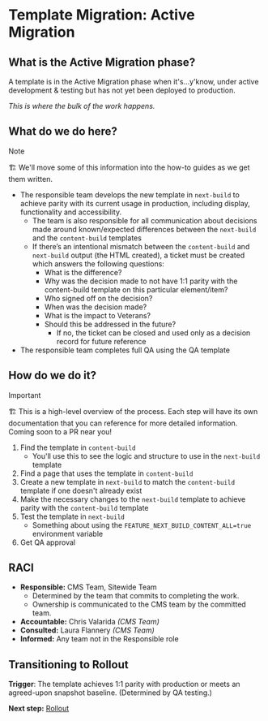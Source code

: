 # Template Migration: Active Migration

## What is the Active Migration phase?

A template is in the Active Migration phase when it's...y'know, under active development & testing but has not yet been deployed to production.

_This is where the bulk of the work happens._

## What do we do here?

> [!NOTE]
> 🏗️ We'll move some of this information into the how-to guides as we get them written.

- The responsible team develops the new template in `next-build` to achieve parity with its current usage in production, including display, functionality and accessibility.
  - The team is also responsible for all communication about decisions made around known/expected differences between the `next-build` and the `content-build` templates
  - If there’s an intentional mismatch between the `content-build` and `next-build` output (the HTML created), a ticket must be created which answers the following questions:
    - What is the difference?
    - Why was the decision made to not have 1:1 parity with the content-build template on this particular element/item?
    - Who signed off on the decision?
    - When was the decision made?
    - What is the impact to Veterans?
    - Should this be addressed in the future?
      - If no, the ticket can be closed and used only as a decision record for future reference
- The responsible team completes full QA using the QA template

## How do we do it?

> [!IMPORTANT]
> 🏗️ This is a high-level overview of the process. Each step will have its own documentation that you can reference for more detailed information. Coming soon to a PR near you!

1. Find the template in `content-build`
   - You'll use this to see the logic and structure to use in the `next-build` template
1. Find a page that uses the template in `content-build`
1. Create a new template in `next-build` to match the `content-build` template if one doesn't already exist
1. Make the necessary changes to the `next-build` template to achieve parity with the `content-build` template
1. Test the template in `next-build`
   - Something about using the `FEATURE_NEXT_BUILD_CONTENT_ALL=true` environment variable
1. Get QA approval

## RACI

- **Responsible:** CMS Team, Sitewide Team
  - Determined by the team that commits to completing the work.
  - Ownership is communicated to the CMS team by the committed team.
- **Accountable:** Chris Valarida _(CMS Team)_
- **Consulted:** Laura Flannery _(CMS Team)_
- **Informed:** Any team not in the Responsible role

## Transitioning to Rollout

**Trigger**: The template achieves 1:1 parity with production or meets an agreed-upon snapshot baseline. (Determined by QA testing.)

**Next step:** [Rollout](../rollout.md)
